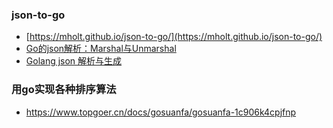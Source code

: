 ### json-to-go

- [https://mholt.github.io/json-to-go/](https://mholt.github.io/json-to-go/)
- [Go的json解析：Marshal与Unmarshal](https://blog.csdn.net/zxy_666/article/details/80173288)
- [Golang json 解析与生成](https://blog.csdn.net/K346K346/article/details/90482815)

### 用go实现各种排序算法

- https://www.topgoer.cn/docs/gosuanfa/gosuanfa-1c906k4cpjfnp